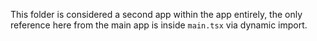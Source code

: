 This folder is considered a second app within the app entirely, the only reference here from the main app is inside `main.tsx` via dynamic import.
